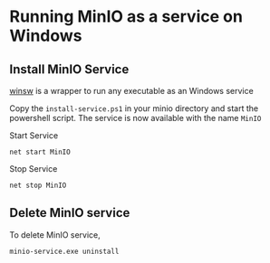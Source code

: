 # Running MinIO as a service on Windows

## Install MinIO Service

[winsw](https://github.com/kohsuke/winsw) is a wrapper to run any executable as an Windows service

Copy the `install-service.ps1` in your minio directory and start the powershell script.
The service is now available with the name `MinIO`

Start Service
```
net start MinIO
```

Stop Service
```
net stop MinIO
```

## Delete MinIO service

To delete MinIO service,

```
minio-service.exe uninstall
```
